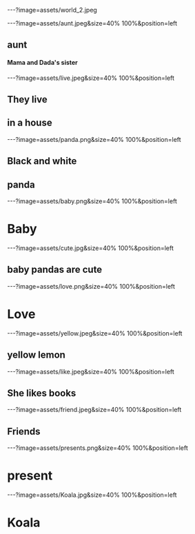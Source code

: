 ---?image=assets/world_2.jpeg

---?image=assets/aunt.jpeg&size=40% 100%&position=left

## aunt

#### Mama and Dada's sister

---?image=assets/live.jpeg&size=40% 100%&position=left

## They live
## in a house

---?image=assets/panda.png&size=40% 100%&position=left

## Black and white 
## panda


---?image=assets/baby.png&size=40% 100%&position=left

# Baby

---?image=assets/cute.jpg&size=40% 100%&position=left

## baby pandas are cute


---?image=assets/love.png&size=40% 100%&position=left

# Love

---?image=assets/yellow.jpeg&size=40% 100%&position=left

## yellow lemon


---?image=assets/like.jpeg&size=40% 100%&position=left

## She likes books

---?image=assets/friend.jpeg&size=40% 100%&position=left

## Friends

---?image=assets/presents.png&size=40% 100%&position=left

# present

---?image=assets/Koala.jpg&size=40% 100%&position=left

# Koala


